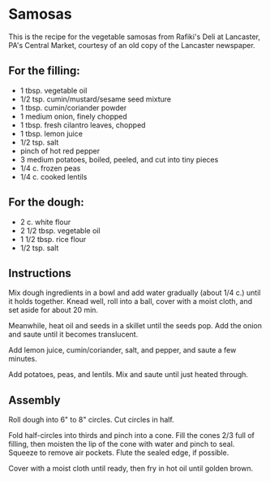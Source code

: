 # Samosas

This is the recipe for the vegetable samosas from Rafiki's Deli at Lancaster,
PA's Central Market, courtesy of an old copy of the Lancaster newspaper.

## For the filling:

- 1 tbsp. vegetable oil
- 1/2 tsp. cumin/mustard/sesame seed mixture
- 1 tbsp. cumin/coriander powder
- 1 medium onion, finely chopped
- 1 tbsp. fresh cilantro leaves, chopped
- 1 tbsp. lemon juice
- 1/2 tsp. salt
- pinch of hot red pepper
- 3 medium potatoes, boiled, peeled, and cut into tiny pieces
- 1/4 c. frozen peas
- 1/4 c. cooked lentils

## For the dough:

- 2 c. white flour
- 2 1/2 tbsp. vegetable oil
- 1 1/2 tbsp. rice flour
- 1/2 tsp. salt

## Instructions

Mix dough ingredients in a bowl and add water gradually (about 1/4 c.) until it
holds together. Knead well, roll into a ball, cover with a moist cloth, and set
aside for about 20 min.

Meanwhile, heat oil and seeds in a skillet until the seeds pop. Add the onion
and saute until it becomes translucent.

Add lemon juice, cumin/coriander, salt, and pepper, and saute a few minutes.

Add potatoes, peas, and lentils. Mix and saute until just heated through.

## Assembly

Roll dough into 6" to 8" circles. Cut circles in half.

Fold half-circles into thirds and pinch into a cone. Fill the cones 2/3 full
of filling, then moisten the lip of the cone with water and pinch to seal.
Squeeze to remove air pockets. Flute the sealed edge, if possible.

Cover with a moist cloth until ready, then fry in hot oil until golden brown.
